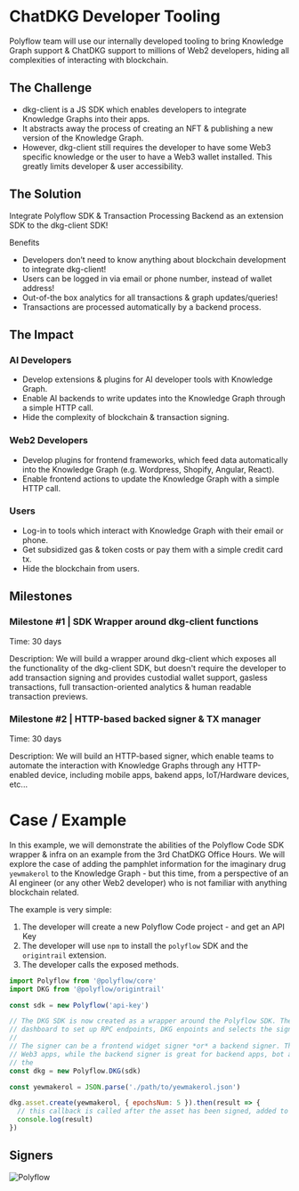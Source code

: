 # ChatDKG Developer Tooling

Polyflow team will use our internally developed tooling to bring Knowledge Graph support & ChatDKG support to millions of Web2 developers, hiding all complexities of interacting with blockchain.

## The Challenge

* dkg-client is a JS SDK which enables developers to integrate Knowledge Graphs into their apps. 
* It abstracts away the process of creating an NFT & publishing a new version of the Knowledge Graph.
* However, dkg-client still requires the developer to have some Web3 specific knowledge or the user to have a Web3 wallet installed. This greatly limits developer & user accessibility.

## The Solution

Integrate Polyflow SDK & Transaction Processing Backend as an extension SDK to the dkg-client SDK!

Benefits
* Developers don’t need to know anything about blockchain development to integrate dkg-client!
* Users can be logged in via email or phone number, instead of wallet address!
* Out-of-the box analytics for all transactions & graph updates/queries!
* Transactions are processed automatically by a backend process.

## The Impact

### AI Developers

* Develop extensions & plugins for AI developer tools with Knowledge Graph.
* Enable AI backends to write updates into the Knowledge Graph through a simple HTTP call.
* Hide the complexity of blockchain & transaction signing.

### Web2 Developers

* Develop plugins for frontend frameworks, which feed data automatically into the Knowledge Graph (e.g. Wordpress, Shopify, Angular, React).
* Enable frontend actions to update the Knowledge Graph with a simple HTTP call.

### Users

* Log-in to tools which interact with Knowledge Graph with their email or phone. 
* Get subsidized gas & token costs or pay them with a simple credit card tx.
* Hide the blockchain from users.

## Milestones

### Milestone #1 | SDK Wrapper around dkg-client functions

Time: 30 days

Description: We will build a wrapper around dkg-client which exposes all the functionality of the dkg-client SDK, but doesn't require the developer to add transaction signing and provides custodial wallet support, gasless transactions, full transaction-oriented analytics & human readable transaction previews.

### Milestone #2 | HTTP-based backed signer & TX manager

Time: 30 days

Description: We will build an HTTP-based signer, which enable teams to automate the interaction with Knowledge Graphs through any HTTP-enabled device, including mobile apps, bakend apps, IoT/Hardware devices, etc... 

# Case / Example

In this example, we will demonstrate the abilities of the Polyflow Code SDK wrapper & infra on an example from the 3rd ChatDKG Office Hours. We will explore the case of adding the pamphlet information for the imaginary drug `yewmakerol` to the Knowledge Graph - but this time, from a perspective of an AI engineer (or any other Web2 developer) who is not familiar with anything blockchain related.

The example is very simple:

1. The developer will create a new Polyflow Code project - and get an API Key
2. The developer will use `npm` to install the `polyflow` SDK and the `origintrail` extension.
3. The developer calls the exposed methods.

```js
import Polyflow from '@polyflow/core'
import DKG from '@polyflow/origintrail'

const sdk = new Polyflow('api-key')

// The DKG SDK is now created as a wrapper around the Polyflow SDK. The developer uses the Polyflow
// dashboard to set up RPC endpoints, DKG enpoints and selects the signer.
//
// The signer can be a frontend widget signer *or* a backend signer. The frotnend signer is great for native
// Web3 apps, while the backend signer is great for backend apps, bot automation & frontend apps which want to use
// the 
const dkg = new Polyflow.DKG(sdk)

const yewmakerol = JSON.parse('./path/to/yewmakerol.json')

dkg.asset.create(yewmakerol, { epochsNum: 5 }).then(result => {
  // this callback is called after the asset has been signed, added to the DKG and updated on the blockchain
  console.log(result)
})

```

## Signers

![Polyflow](https://github.com/0xpolyflow/ChatDKG-Tooling/assets/129866940/6eb8f1b9-849f-411b-b9c7-722a42bebb2b)

